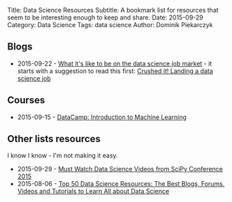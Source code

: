 Title: Data Science Resources
Subtitle: A bookmark list for resources that seem to be interesting enough to keep and share.
Date: 2015-09-29
Category: Data Science
Tags: data science
Author: Dominik Piekarczyk

## Blogs
* 2015-09-22 - [What it's like to be on the data science job market](http://treycausey.com/data_science_interviews.html) - it starts with a suggestion to read this first: [Crushed it! Landing a data science job](http://www.erinshellman.com/crushed-it-landing-a-data-science-job/)

## Courses
* 2015-09-15 - [DataCamp: Introduction to Machine Learning](https://www.datacamp.com/courses/introduction-to-machine-learning-with-R)

## Other lists resources
I know I know - I'm not making it easy.

* 2015-09-29 - [Must Watch Data Science Videos from SciPy Conference 2015](http://www.analyticsvidhya.com/blog/2015/07/data-science-videos-scipy-2015/)
* 2015-08-06 - [Top 50 Data Science Resources: The Best Blogs, Forums, Videos and Tutorials to Learn All about Data Science](http://www.ngdata.com/top-data-science-resources/)
